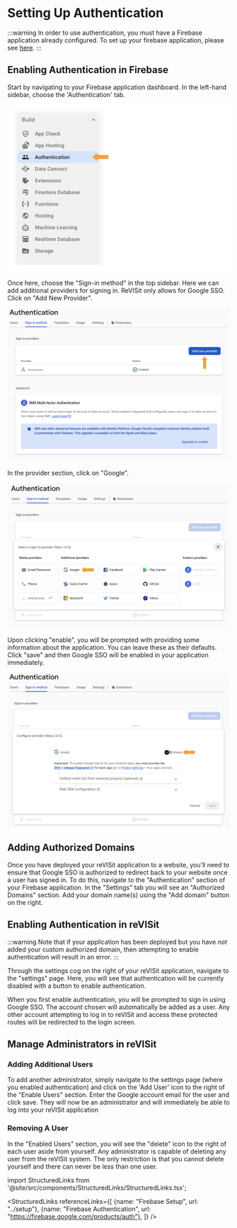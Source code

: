 # Setting Up Authentication


:::warning
In order to use authentication, you must have a Firebase application already configured. To set up your firebase application, please see [here](../setup).
:::

## Enabling Authentication in Firebase

Start by navigating to your Firebase application dashboard. In the left-hand sidebar, choose the 'Authentication' tab.

![Console](./img/auth-1.jpg)

Once here, choose the "Sign-in method" in the top sidebar. Here we can add additional providers for signing in. ReVISit only allows for Google SSO. Click on "Add New Provider".

![Console](./img/auth-2.jpg)

In the provider section, click on "Google".

![Console](./img/auth-3.jpg)

Upon clicking "enable", you will be prompted with providing some information about the application. You can leave these as their defaults. Click "save" and then Google SSO will be enabled in your application immediately.

![Console](./img/auth-4.jpg)

## Adding Authorized Domains

Once you have deployed your reVISit application to a website, you'll need to ensure that Google SSO is authorized to redirect back to your website once a user has signed in. To do this, navigate to the "Authentication" section of your Firebase application. In the "Settings" tab you will see an "Authorized Domains" section. Add your domain name(s) using the "Add domain" button on the right.

## Enabling Authentication in reVISit

:::warning
Note that if your application has been deployed but you have _not_ added your custom authorized domain, then attempting to enable authentication will result in an error.
:::

Through the settings cog on the right of your reVISit application, navigate to the "settings" page. Here, you will see that authentication will be currently disabled with a button to enable authentication.

When you first enable authentication, you will be prompted to sign in using Google SSO. The account chosen will automatically be added as a user. Any other account attempting to log in to reVISit and access these protected routes will be redirected to the login screen.

## Manage Administrators in reVISit

### Adding Additional Users

To add another administrator, simply navigate to the settings page (where you enabled authentication) and click on the 'Add User' icon to the right of the "Enable Users" section. Enter the Google account email for the user and click save. They will now be an administrator and will immediately be able to log into your reVISit application

### Removing A User

In the "Enabled Users" section, you will see the "delete" icon to the right of each user aside from yourself. Any administrator is capable of deleting any user from the reVISit system. The only restriction is that you cannot delete yourself and there can never be less than one user.

<!--   Importing Links -->
import StructuredLinks from '@site/src/components/StructuredLinks/StructuredLinks.tsx';

<StructuredLinks
    referenceLinks={[
        {name: "Firebase Setup", url: "../setup"},
        {name: "Firebase Authentication", url: "https://firebase.google.com/products/auth"},
    ]}
/>